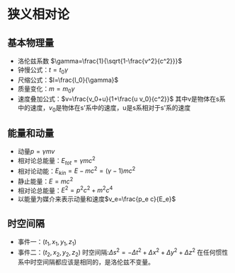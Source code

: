 # 狭义相对论
## 基本物理量
* 洛伦兹系数 $\gamma=\frac{1}{\sqrt{1-\frac{v^2}{c^2}}}$
* 钟慢公式：$t=t_0\gamma$
* 尺缩公式：$l=\frac{l_0}{\gamma}$
* 质量变化：$m=m_0\gamma$
* 速度叠加公式：$v=\frac{v_0+u}{1+\frac{u v_0}{c^2}}$ 其中v是物体在s系中的速度，$v_0$是物体在s'系中的速度，u是s系相对于s'系的速度
## 能量和动量
* 动量$p=\gamma mv$
* 相对论总能量：$E_{tot}=\gamma m c^2$
* 相对论动能：$E_{kin}=E-mc^2=(\gamma-1)mc^2$
* 静止能量：$E=mc^2$
* 相对论总能量：$E^2=p^2c^2+m^2c^4$
* 以能量为媒介来表示动量和速度$v_e=\frac{p_e c}{E_e}$

## 时空间隔
* 事件一：$(t_1,x_1,y_1,z_1)$
* 事件二：$(t_2,x_2,y_2,z_2)$
时空间隔:$\Delta s^2=-\Delta t^2+\Delta x^2+\Delta y^2+\Delta z^2$
在任何惯性系中时空间隔都应该是相同的，是洛伦兹不变量。

